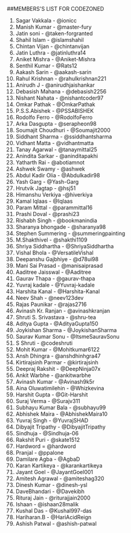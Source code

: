##MEMBERS'S LIST FOR CODEZONED
<!--
Follow this style
Name - @Github-Handle
-->

1. Sagar Vakkala - @ionicc
2. Manish Kumar - @master-fury
3. Jatin soni - @taken-forgranted
4. Shahil Islam - @islamshahil
5. Chintan Vijan - @chintanvijan
6. Jatin Luthra - @jatinluthra14
7. Aniket Mishra - @Aniket-Mishra
8. Senthil Kumar - @Rats12
9. Aakash Sarin - @aakash-sarin
10. Rahul Krishnan - @rahulkrishnan221
11. Anirudh J - @anirudhjaishankar
12. Debasish Mahana - @debasish2256
13. Nishant Nahata - @nishantcoder97
14. Omkar Pathak - @OmkarPathak
15. P.S.S.Abishek - @PSSABISHEK
16. Rodolfo Ferro - @RodolfoFerro
17. Arka Dasgupta - @serapheon98
18. Soumajit Choudhuri - @Soumajit2000
19. Siddhant Sharma - @ssiddhantsharma
20. Vidhant Matta - @vidhantmatta
21. Tanay Agarwal - @tanaymittal25
22. Anindita Sarkar - @aninditapakhi
23. Yatharth Rai - @abotiamnot
24. Ashwek Swamy - @ashwek
25. Abdul Kadir Olia - @Abdulkadir98
26. Yash Garg - @Yash-Garg
27. Hrutvik Jagtap - @hsj51
28. Himanshu Verkiya -@hiverkiya
29. Kamal Iqlaas - @Iqlaas
30. Param Mittal - @parammittal16
31. Prashi Doval - @prashi23
32. Rishabh Singh - @bookmanindia
33. Sharanya bhongade - @sharanya98
34. Stephen Summering - @summeringpainting
35. M.Shakthivel - @shakthi1109
36. Shriya Siddhartha - @ShriyaSiddhartha
37. Vishal Bhola -  @VersatileVishal
38. Deepanshu Gajbhiye - @d78ui98
39. Mani Sai Prasad - @manisaiprasad
40. Aaditree Jaisswal - @Aaditree
41. Gaurav Thapa - @gaurav-thapa
42. Yuvraj kadale - @Yuvraj-kadale
43. Harshita Kanal - @Harshita-Kanal
44. Neev Shah - @neev123dev
45. Rajas Paunikar - @rajas2716
46. Avinash Kr. Ranjan - @avinashkranjan
47. Shruti S. Srivastava - @shru-tea
48. Aditya Gupta - @AdityaGupta150
49. Joykishan Sharma - @JoykishanSharma
50. Saurav Kumar Sonu - @ItsmeSauravSonu
51. S Shruti - @codeshruti
52. Mohit Kumar - @Mohitkumar6122
53. Ansh Dhingra - @anshdhinhgra47
54. Kirtirajsinh Parmar - @kirtirajsinh
55. Deepraj Rakshit - @DeepNinja07x
56. Ankit Warbhe - @ankitwarbhe
57. Avinash Kumar - @Avinash9k5r
58. Aina Oluwatimilehin - @Whizkevina
59. Harshit Gupta - @Git-Harshit
60. Suraj Verma - @Surajv311
61. Subhayu Kumar Bala - @subhayu99
62. Abhishek Maira - @AbhishekMaira10
63. Yuvraj Singh - @YuvrajSHAD
64. Dibyajit Tripathy - @DibyajitTripathy
65. Sindhuja - @Sindhuja-06
66. Rakshit Puri - @skate1512
67. Hardword = @hardword
68. Pranjal - @ppalone
69. Damilare Agba - @AgbaD
70. Karan Kartikeya - @karankartikeya
71. Jayant Goel - @JayantGoel001
72. Amitesh Agrawal - @amiteshag320
73. Dinesh Kumar - @dinesh-ysl
74. DaveBhandari - @Davekibh
75. Rituraj Jain - @riturajjain2000
76. Ishaan - @ishaan28malik
77. Kushal Das - @Kushal997-das
78. Hariharan.B - @HariAcidReign
79. Ashish Patwal - @ashish-patwal 


